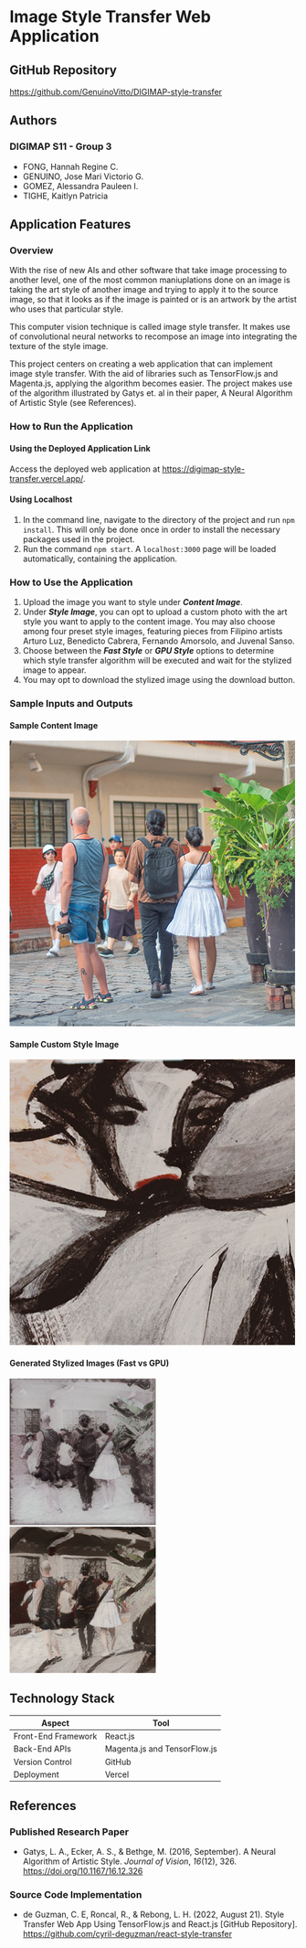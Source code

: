 # Image Style Transfer Web Application

## GitHub Repository
https://github.com/GenuinoVitto/DIGIMAP-style-transfer

## Authors
### DIGIMAP S11 - Group 3
- FONG, Hannah Regine C.
- GENUINO, Jose Mari Victorio G.
- GOMEZ, Alessandra Pauleen I.
- TIGHE, Kaitlyn Patricia

## Application Features
### Overview
With the rise of new AIs and other software that take image processing to another level, one of the most common maniuplations done on an image is taking the art style of another image and trying to apply it to the source image, so that it looks as if the image is painted or is an artwork by the artist who uses that particular style.

This computer vision technique is called image style transfer. It makes use of convolutional neural networks to recompose an image into integrating the texture of the style image.

This project centers on creating a web application that can implement image style transfer. With the aid of libraries such as TensorFlow.js and Magenta.js, applying the algorithm becomes easier. The project makes use of the algorithm illustrated by Gatys et. al in their paper, A Neural Algorithm of Artistic Style (see References).

### How to Run the Application
#### Using the Deployed Application Link
Access the deployed web application at https://digimap-style-transfer.vercel.app/.

#### Using Localhost
1. In the command line, navigate to the directory of the project and run `npm install`. This will only be done once in order to install the necessary packages used in the project.
2. Run the command `npm start`. A `localhost:3000` page will be loaded automatically, containing the application.

### How to Use the Application
1. Upload the image you want to style under ***Content Image***.
2. Under ***Style Image***, you can opt to upload a custom photo with the art style you want to apply to the content image. You may also choose among four preset style images, featuring pieces from Filipino artists Arturo Luz, Benedicto Cabrera, Fernando Amorsolo, and Juvenal Sanso.
3. Choose between the ***Fast Style*** or ***GPU Style*** options to determine which style transfer algorithm will be executed and wait for the stylized image to appear.
4. You may opt to download the stylized image using the download button.

### Sample Inputs and Outputs
#### Sample Content Image
![Sample Content Image](./samples/sample_content.png)

#### Sample Custom Style Image
![Sample Custom Style Image](./samples/sample_style.png)

#### Generated Stylized Images (Fast vs GPU)
![Sample Custom Style Image](./samples/sample_fast_stylized.png) ![Sample Custom Style Image](./samples/sample_gpu_stylized.png)

## Technology Stack
| Aspect                | Tool                          |
| --------------------- | ----------------------------- |
| Front-End Framework   | React.js                      |
| Back-End APIs         | Magenta.js and TensorFlow.js  |
| Version Control       | GitHub                        |
| Deployment            | Vercel                        |

## References
### Published Research Paper
- Gatys, L. A., Ecker, A. S., & Bethge, M. (2016, September). A Neural Algorithm of Artistic Style. *Journal of Vision*, *16*(12), 326. https://doi.org/10.1167/16.12.326

### Source Code Implementation
- de Guzman, C. E, Roncal, R., & Rebong, L. H. (2022, August 21). Style Transfer Web App Using TensorFlow.js and React.js [GitHub Repository]. https://github.com/cyril-deguzman/react-style-transfer